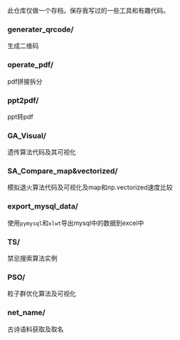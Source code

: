 此仓库仅做一个存档，保存我写过的一些工具和有趣代码。

### generater_qrcode/

生成二维码

### operate_pdf/

pdf拼接拆分

### ppt2pdf/

ppt转pdf

### GA_Visual/

遗传算法代码及其可视化

### SA_Compare_map&vectorized/

模拟退火算法代码及可视化及map和np.vectorized速度比较

### export_mysql_data/

使用`pymysql`和`xlwt`导出mysql中的数据到excel中

### TS/

禁忌搜索算法实例

### PSO/

粒子群优化算法及可视化

### net_name/

古诗语料获取及取名